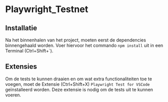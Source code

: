# Playwright_Testnet

## Installatie
Na het binnenhalen van het project, moeten eerst de dependencies binnengehaald worden. Voer hiervoor het commando `npm install` uit in een Terminal (Ctrl+Shift+`).

## Extensies
Om de tests te kunnen draaien en om wat extra functionaliteiten toe te voegen, moet de Extensie (Ctrl+Shift+X) `Playwright Test for VSCode` geïnstalleerd worden. Deze extensie is nodig om de tests uit te kunnen voeren.